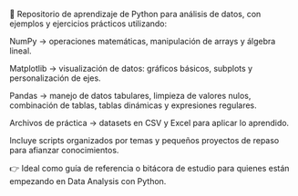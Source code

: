 📖 Repositorio de aprendizaje de Python para análisis de datos, con ejemplos y ejercicios prácticos utilizando:

NumPy → operaciones matemáticas, manipulación de arrays y álgebra lineal.

Matplotlib → visualización de datos: gráficos básicos, subplots y personalización de ejes.

Pandas → manejo de datos tabulares, limpieza de valores nulos, combinación de tablas, tablas dinámicas y expresiones regulares.

Archivos de práctica → datasets en CSV y Excel para aplicar lo aprendido.

Incluye scripts organizados por temas y pequeños proyectos de repaso para afianzar conocimientos.

👉 Ideal como guía de referencia o bitácora de estudio para quienes están empezando en Data Analysis con Python.

